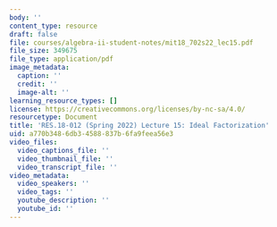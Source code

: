 ```yaml
---
body: ''
content_type: resource
draft: false
file: courses/algebra-ii-student-notes/mit18_702s22_lec15.pdf
file_size: 349675
file_type: application/pdf
image_metadata:
  caption: ''
  credit: ''
  image-alt: ''
learning_resource_types: []
license: https://creativecommons.org/licenses/by-nc-sa/4.0/
resourcetype: Document
title: 'RES.18-012 (Spring 2022) Lecture 15: Ideal Factorization'
uid: a770b348-6db3-4588-837b-6fa9feea56e3
video_files:
  video_captions_file: ''
  video_thumbnail_file: ''
  video_transcript_file: ''
video_metadata:
  video_speakers: ''
  video_tags: ''
  youtube_description: ''
  youtube_id: ''
---
```

